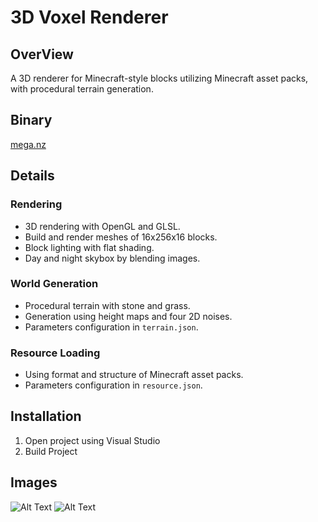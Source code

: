 # 3D Voxel Renderer

## OverView
A 3D renderer for Minecraft-style blocks utilizing Minecraft asset packs, with procedural terrain generation.

## Binary 
[mega.nz](https://mega.nz/file/W2Ay3DpL#935EINVAJjogDVdk2SXuhUhvRreTFSi4QLDDWe-At7k)

## Details

### Rendering
- 3D rendering with OpenGL and GLSL.
- Build and render meshes of 16x256x16 blocks.
- Block lighting with flat shading.
- Day and night skybox by blending images.

### World Generation
- Procedural terrain with stone and grass.
- Generation using height maps and four 2D noises.
- Parameters configuration in `terrain.json`.

### Resource Loading
- Using format and structure of Minecraft asset packs.
- Parameters configuration in `resource.json`.

## Installation
1. Open project using Visual Studio
2. Build Project

## Images
<img src="https://github.com/schwnt/voxel-renderer/assets/107348142/e1cd27d5-eb78-43dc-a598-8653b40df8a0" alt="Alt Text" style="max-width: 500px;" /> <img src="https://github.com/schwnt/voxel-renderer/assets/107348142/29f546cd-0e5e-4290-8604-7ce3dd610a0f" alt="Alt Text" style="max-width: 500px;" />

